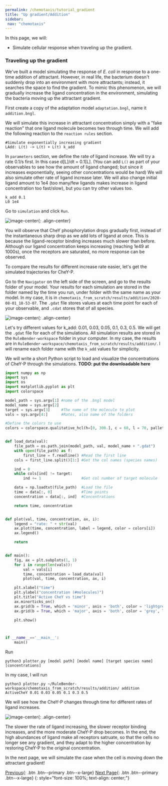 ```yaml
---
permalink: /chemotaxis/tutorial_gradient
title: "Up gradient/Addition"
sidebar: 
 nav: "chemotaxis"
---
```


In this page, we will:
 - Simulate cellular response when traveling up the gradient.

### Traveling up the gradient

We've built a model simulating the response of *E. coli* in response to a one-time addition of attractant. However, in real life, the bacterium doesn't suddenly drop into an environment with more attractants; instead, it searches the space to find the gradient. To mimic this phenomenon, we will gradually increase the ligand concentration in the environment, simulating the bacteria moving up the attractant gradient.

First create a copy of the adaptation model `adaptation.bngl`, name it `addition.bngl`.

We will simulate this increase in attractant concentration simply with a "fake reaction" that one ligand molecule becomes two through time. We will add the following reaction to the `reaction rules` section.

	#Simulate exponentially increasing gradient
	LAdd: L(t) -> L(t) + L(t) k_add

In `parameters` section, we define the rate of ligand increase. We will try a rate 0.1/s first. In this case d[L]/dt = 0.1[L]. (You can add `L()` as part of your observables to see how the amount of ligand changed; but since it increases exponentially, seeing other concentrations would be hard) We will also simulate other rate of ligand increase later. We will also change initial ligand amount to 1e4 (too many/few ligands makes increase in ligand concentration too fast/slow), but you can try other values too.

	k_add 0.1
	L0 1e4

Go to `simulation` and click `Run`. 

![image-center](../assets/images/chemotaxis_tutorial_addition01.png){: .align-center}

You will observe that CheY phosphorylation drops gradually first, instead of the instantaneous sharp drop as we add lots of ligand at once. This is because the ligand-receptor binding increases much slower than before. Although our ligand concentration keeps increasing (reaching 1e49 at 1000s), once the receptors are saturated, no more response can be observed.

To compare the results for different increase rate easier, let's get the simulated trajectories for CheY-P. 

Go to the `Navigator` on the left side of the screen, and go to the results folder of your model. Your results for each simulation are stored in the folder named by the time you run, under folder with the same name as your model. In my case, it is in `chemotaxis_from_scratch/results/addition/2020-08-01_18-53-07`. The `.gdat` file stores values at each time point for each of your observable, and `.cdat` stores that of all species.

![image-center](../assets/images/chemotaxis_tutorial_addition02.png){: .align-center}

Let's try different values for k_add: 0.01, 0.03, 0.05, 0.1, 0.3, 0.5. We will get the `.gdat` file for each of the simulations. All simulation results are stored in the `RuleBender-workspace` folder in your computer. In my case, the results are in `RuleBender-workspace/chemotaxis_from_scratch/results/addition/`. I will rename each folder name with the `k_add` values for simplicity.

We will write a short Python script to load and visualize the concentrations of CheY-P through the simulations.
**TODO: put the downloadable here**

~~~Python
import numpy as np
import sys
import os
import matplotlib.pyplot as plt
import colorspace

model_path = sys.argv[1] #name of the .bngl model
model_name = sys.argv[2]
target = sys.argv[3]     #The name of the molecule to plot
vals = sys.argv[4:]      #Rates, also name of the folders

#Define the colors to use
colors = colorspace.qualitative_hcl(h=[0, 300.], c = 60, l = 70, pallete = "dynamic")(len(vals))


def load_data(val):
	file_path = os.path.join(model_path, val, model_name + ".gdat")
	with open(file_path) as f:
		first_line = f.readline() #Read the first line
	cols = first_line.split()[1:] #Get the col names (species names)

	ind = 0
	while cols[ind] != target:
		ind += 1                  #Get col number of target molecule

	data = np.loadtxt(file_path)  #Load the file
	time = data[:, 0]             #Time points
	concentration = data[:, ind]  #Concentrations

	return time, concentration


def plot(val, time, concentration, ax, i):
	legend = "rate: " + str(val)
	ax.plot(time, concentration, label = legend, color = colors[i])
	ax.legend()

	return


def main():
	fig, ax = plt.subplots(1, 1)
	for i in range(len(vals)):
		val = vals[i]
		time, concentration = load_data(val)
		plot(val, time, concentration, ax, i)

	plt.xlabel("time")
	plt.ylabel("concentration (#molecules)")
	plt.title("Active CheY vs time")
	ax.minorticks_on()
	ax.grid(b = True, which = 'minor', axis = 'both', color = 'lightgrey', linewidth = 0.5, linestyle = ':')
	ax.grid(b = True, which = 'major', axis = 'both', color = 'grey', linewidth = 0.8 , linestyle = ':')

	plt.show()



if __name__=='__main__':
	main()
~~~

Run 

	python3 plotter.py [model path] [model name] [target species name] [concentrations]

In my case, I will run

	python3 plotter.py ~/RuleBender-workspace/chemotaxis_from_scratch/results/addition/ addition ActiveCheY 0.01 0.03 0.05 0.1 0.3 0.5

We will see how the CheY-P changes through time for different rates of ligand increases. 

![image-center](../assets/images/chemotaxis_tutorial_addition03.png){: .align-center}

The slower the rate of ligand increasing, the slower receptor binding increases, and the more moderate CheY-P drop becomes. In the end, the high abundances of ligand make all receptors satruate, so that the cells no longer see any gradient, and they adapt to the higher concentration by restoring CheY-P to the original concentration. 

In the next page, we will simulate the case when the cell is moving down the attractant gradient!



[Previous](tutorial_adap){: .btn .btn--primary .btn--x-large} [Next Page](tutorial_removal){: .btn .btn--primary .btn--x-large}
{: style="font-size: 100%; text-align: center;"}





